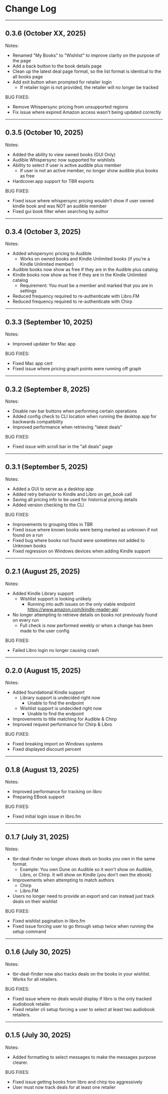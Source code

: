 
# Change Log

---

## 0.3.6 (October XX, 2025)

Notes:
* Renamed "My Books" to "Wishlist" to improve clarity on the purpose of the page
* Add a back button to the book details page
* Clean up the latest deal page format, so the list format is identical to the all books page 
* Add exit button when prompted for retailer login
  * If retailer login is not provided, the retailer will no longer be tracked

BUG FIXES:
* Remove Whispersync pricing from unsupported regions 
* Fix issue where expired Amazon access wasn't being updated correctly 

---

## 0.3.5 (October 10, 2025)

Notes:
* Added the ability to view owned books (GUI Only)
* Audible Whispersync now supported for wishlists
* Ability to select if user is active audible plus member
  * If user is not an active member, no longer show audible plus books as free
* Hardcover.app support for TBR exports

BUG FIXES:
* Fixed issue where whispersync pricing wouldn't show if user owned kindle book and was NOT an audible member
* Fixed gui book filter when searching by author

---

## 0.3.4 (October 3, 2025)

Notes:
* Added whispersync pricing to Audible
  * Works on owned books and Kindle Unlimited books (if you're a Kindle Unlimited member)
* Audible books now show as free if they are in the Audible plus catalog
* Kindle books now show as free if they are in the Kindle Unlimited catalog
  * Requirement: You must be a member and marked that you are in settings 
* Reduced frequency required to re-authenticate with Libro.FM
* Reduced frequency required to re-authenticate with Chirp

---

## 0.3.3 (September 10, 2025)

Notes: 
* Improved updater for Mac app

BUG FIXES:
* Fixed Mac app cert 
* Fixed issue where pricing graph points were running off graph 

---

## 0.3.2 (September 8, 2025)

Notes: 
* Disable nav bar buttons when performing certain operations
* Added config check to CLI location when running the desktop app for backwards compatibility
* Improved performance when retrieving "latest deals"

BUG FIXES:
* Fixed issue with scroll bar in the "all deals" page

---

## 0.3.1 (September 5, 2025)

Notes: 
* Added a GUI to serve as a desktop app
* Added retry behavior to Kindle and Libro on get_book call
* Saving all pricing info to be used for historical pricing details
* Added version checking to the CLI

BUG FIXES:
* Improvements to grouping titles in TBR 
* Fixed issue where known books were being marked as unknown if not found on a run
* Fixed bug where books not found were sometimes not added to Unknown books 
* Fixed regression on Windows devices when adding Kindle support

---

## 0.2.1 (August 25, 2025)

Notes: 
* Added Kindle Library support
  * Wishlist support is looking unlikely
    * Running into auth issues on the only viable endpoint https://www.amazon.com/kindle-reader-api 
* No longer attempting to retrieve details on books not previously found on every run
  * Full check is now performed weekly or when a change has been made to the user config

BUG FIXES:
* Failed Libro login no longer causing crash

---

## 0.2.0 (August 15, 2025)

Notes: 
* Added foundational Kindle support
  * Library support is undecided right now
    * Unable to find the endpoint
  * Wishlist support is undecided right now
    * Unable to find the endpoint 
* Improvements to title matching for Audible & Chirp 
* Improved request performance for Chirp & Libro

BUG FIXES:
* Fixed breaking import on Windows systems
* Fixed displayed discount percent

---

## 0.1.8 (August 13, 2025)

Notes: 
* Improved performance for tracking on libro
* Preparing EBook support

BUG FIXES:
* Fixed initial login issue in libro.fm

---

## 0.1.7 (July 31, 2025)

Notes: 
* tbr-deal-finder no longer shows deals on books you own in the same format.
  * Example: You own Dune on Audible so it won't show on Audible, Libro, or Chirp. It will show on Kindle (you don't own the ebook)
* Improvements when attempting to match authors
  * Chirp
  * Libro.FM
* Users no longer need to provide an export and can instead just track deals on their wishlist

BUG FIXES:
* Fixed wishlist pagination in libro.fm
* Fixed issue forcing user to go through setup twice when running the setup command 

---

## 0.1.6 (July 30, 2025)

Notes: 
* tbr-deal-finder now also tracks deals on the books in your wishlist. Works for all retailers.   

BUG FIXES:
* Fixed issue where no deals would display if libro is the only tracked audiobook retailer.
* Fixed retailer cli setup forcing a user to select at least two audiobook retailers.

---

## 0.1.5 (July 30, 2025)

Notes: 
* Added formatting to select messages to make the messages purpose clearer.

BUG FIXES:
* Fixed issue getting books from libro and chirp too aggressively
* User must now track deals for at least one retailer 

